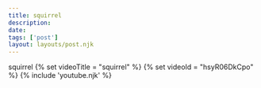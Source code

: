```yaml
---
title: squirrel
description:
date:
tags: ['post']
layout: layouts/post.njk
---
```


squirrel
{% set videoTitle = "squirrel" %}
{% set videoId  = "hsyR06DkCpo" %}
{% include 'youtube.njk' %}